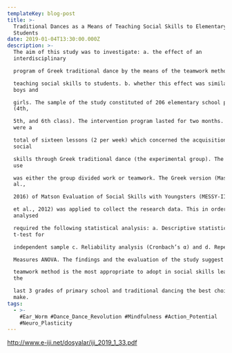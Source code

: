 ```yaml
---
templateKey: blog-post
title: >-
  Traditional Dances as a Means of Teaching Social Skills to Elementary School
  Students
date: 2019-01-04T13:30:00.000Z
description: >-
  The aim of this study was to investigate: a. the effect of an
  interdisciplinary

  program of Greek traditional dance by the means of the teamwork method of

  teaching social skills to students. b. whether this effect was similar for
  boys and

  girls. The sample of the study constituted of 206 elementary school pupils
  (4th,

  5th, and 6th class). The intervention program lasted for two months. There
  were a

  total of sixteen lessons (2 per week) which concerned the acquisition of
  social

  skills through Greek traditional dance (the experimental group). The method in
  use

  was either the group divided work or teamwork. The Greek version (Masadis et
  al.,

  2016) of Matson Evaluation of Social Skills with Youngsters (MESSY-II) (Matson

  et al., 2012) was applied to collect the research data. This in order to be
  analysed

  required the following statistical analysis: a. Descriptive statistics b.
  t-test for

  independent sample c. Reliability analysis (Cronbach’s α) and d. Repeated

  Measures ANOVA. The findings and the evaluation of the study suggest that the

  teamwork method is the most appropriate to adopt in social skills learning for
  the

  last 3 grades of primary school and traditional dancing the best choice to
  make.
tags:
  - >-
    #Ear_Worm #Dance_Dance_Revolution #Mindfulness #Action_Potential
    #Neuro_Plasticity
---
```

<http://www.e-iji.net/dosyalar/iji_2019_1_33.pdf>
